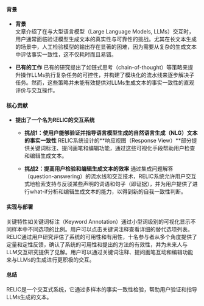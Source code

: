 #### 背景
- **背景**       
    文章介绍了在与大型语言模型（Large Language Models, LLMs）交互时，用户通常面临验证模型生成文本的真实性与可靠性的挑战。尤其在长文本生成的场景中，人工检验模型的输出存在显著的困难，因为需要从复杂的生成文本中评估事实一致性，这不仅耗时而且易错。

- **已有的工作**
    已有的研究提出了如链式思考（chain-of-thought）等策略来提升操作LLMs执行复杂任务的可控性，并构建了模块化的流水线来逐步解决子任务。然而，这些策略并未能有效提供对LLMs生成文本的事实一致性的直观评价与交互操作。

#### 核心贡献
- **提出了一个名为RELIC的交互系统**
    - **挑战1：使用户能够验证并指导语言模型生成的自然语言生成（NLG）文本的事实一致性**
        RELIC系统设计的**响应视图（Response View）**部分提供关键词标注、提问画笔和编辑功能，通过这些可视化手段帮助用户检查和编辑生成文本。

    - **挑战2：提高用户检验和编辑生成文本的效率**
        通过集成问题解答（question-answering）的流水线和交互技术，RELIC系统允许用户交互式地检索支持与反驳某些声明的词语和句子（即证据），并为用户提供了进行what-if分析和编辑生成文本的能力，以得到新的自我一致性判断。

#### 实现与部署
关键特性如关键词标注（Keyword Annotation）通过小型词级别的可视化显示不同样本中不同选项的比例。用户可以点击关键词注释查看详细的替代选项列表。RELIC通过用户研究评估了系统的可用性和有用性，十名参与者从多个角度提供了定量和定性反馈，确认了系统的可用性和提出的方法的有效性，并为未来人与LLM交互研究提供了见解。用户可以通过关键词注释、提问画笔互动和编辑功能来与LLMs的生成进行更积极的交互。

#### 总结
RELIC是一个交互式系统，它通过多样本的事实一致性检验，帮助用户验证和指导LLMs生成的文本。